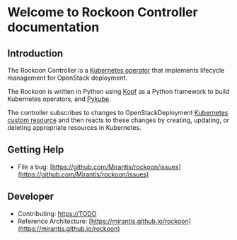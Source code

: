 # Welcome to Rockoon Controller documentation

## Introduction

The Rockoon Controller is a [Kubernetes operator](https://kubernetes.io/docs/concepts/extend-kubernetes/operator/)
that implements lifecycle management for OpenStack deployment.

The Rockoon is written in Python using [Kopf](https://github.com/nolar/kopf) as a Python framework to build
Kubernetes operators, and [Pykube](https://pykube.readthedocs.io/en/latest/).

The controller subscribes to changes to OpenStackDeployment [Kubernetes custom resource](https://kubernetes.io/docs/concepts/extend-kubernetes/api-extension/custom-resources/)
and then reacts to these changes by creating, updating, or deleting appropriate resources in Kubernetes.

## Getting Help

* File a bug: [https://github.com/Mirantis/rockoon/issues](https://github.com/Mirantis/rockoon/issues)

## Developer

* Contributing: [https://TODO]()
* Reference Architecture:  [https://mirantis.github.io/rockoon](https://mirantis.github.io/rockoon)
